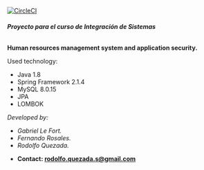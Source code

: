 
[![CircleCI](https://circleci.com/gh/RodoQuezada/veterinaria-backend-api-rest.svg?style=svg)](https://circleci.com/gh/RodoQuezada/veterinaria-backend-api-rest)


###### **Proyecto para el curso de Integración de Sistemas**



**Human resources management system and application security.**

Used technology:
- Java 1.8
- Spring Framework 2.1.4
- MySQL 8.0.15
- JPA 
- LOMBOK

_Developed by:_

   * _Gabriel Le Fort._
   * _Fernando Rosales._
   * _Rodolfo Quezada._
   
   - **Contact: rodolfo.quezada.s@gmail.com** 